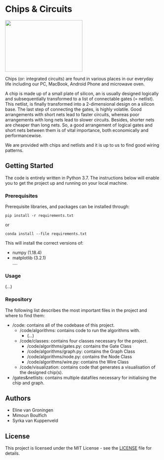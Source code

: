 # Chips & Circuits

<img allign="left" src="https://thebossmagazine.com/wp-content/uploads/2017/08/microchip-stylized-header-image.jpg" width="251" height="167" />

Chips (or: integrated circuits) are found in various places in our everyday life including our PC, MacBook, Android Phone and microwave oven.

A chip is made up of a small plate of silicon, an is usually designed logically and subsequentially transformed to a list of connectable gates (= netlist). This netlist, is finally transformed into a 2-dimensional design on a silicon base. The last step of connecting the gates, is highly volatile. Good arrangements with short nets lead to faster circuits, whereas poor arrangements with long nets lead to slower circuits. Besides, shorter nets are cheaper than long nets. So, a good arrangement of logical gates and short nets between them is of vital importance, both economically and performancewise.

We are provided with chips and netlists and it is up to us to find good wiring patterns.

## Getting Started
The code is entirely written in Python 3.7. The instructions below will enable you to get the project up and running on your local machine.

### Prerequisites
Prerequisite libraries, and packages can be installed through:    

`pip install -r requirements.txt`    

or    

`conda install --file requirements.txt`    

This will install the correct versions of:

- numpy (1.18.4)      
- matplotlib (3.2.1)    
....    

### Usage
(...<nog verder in te vullen>)

### Repository
The following list describes the most important files in the project and where to find them:

- /code: contains all of the codebase of this project.
    - /code/algorithms: contains code to run the algorithms with.
        - (...<evt nog specifieke algorithm-files weergeven>)
    - /code/classes: contains four classes necessary for the project.
        - /code/algorithms/gates.py: contains the Gate Class
        - /code/algorithms/graph.py: contains the Graph Class
        - /code/algorithms/node.py: contains the Node Class
        - /code/algorithms/wire.py: contains the Wire Class
    - /code/visualization: contains code that generates a visualisation of the designed chip(s).
- /gates&netlists: contains multiple datafiles necessary for initialising the chip and graph.

## Authors
- Eline van Groningen
- Mimoun Boulfich
- Syrka van Kuppenveld

## License
This project is licensed under the MIT License - see the [LICENSE](https://github.com/SyrkavanKuppenveld/progressierups/blob/master/LICENSE) file for details.